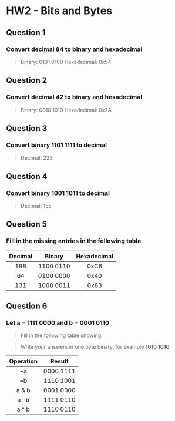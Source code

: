 # HW2 - Bits and Bytes


## Question 1
### Convert decimal **84** to binary and hexadecimal
> Binary: 0101 0100
> Hexadecimal: 0x54

## Question 2
### Convert decimal **42** to binary and hexadecimal
> Binary: 0010 1010
> Hexadecimal: 0x2A

## Question 3
### Convert binary **1101 1111** to decimal
> Decimal: 223

## Question 4
### Convert binary **1001 1011** to decimal
> Decimal: 155

## Question 5
### Fill in the missing entries in the following table
| Decimal    | Binary     | Hexadecimal |
| :--------: |:----------:| :----------:|
| 198        | 1100 0110  | 0xC6        |
| 64         | 0100 0000  | 0x40        |
| 131        | 1000 0011  | 0x83        |


## Question 6
### Let a = 1111 0000 and b = 0001 0110

>Fill in the following table showing.

>Write your answers in one byte binary, for example **1010 1010**

| Operation  | Result     |
| :--------: |:----------:|
| ~a         | 0000 1111  |
| ~b         | 1110 1001  |
| a & b      | 0001 0000  |
| a \| b     | 1111 0110  |
| a ^ b      | 1110 0110  |
